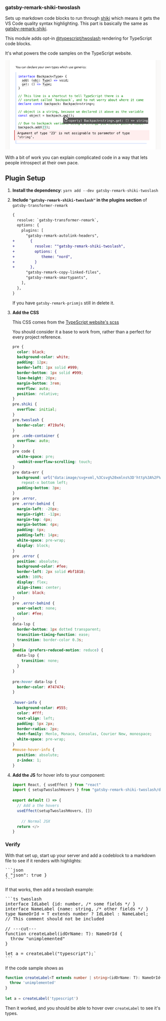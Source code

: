 ### gatsby-remark-shiki-twoslash

Sets up markdown code blocks to run through [shiki](https://shiki.matsu.io) which means it gets the VS Code quality
syntax highlighting. This part is basically the same as [gatsby-remark-shiki](https://www.gatsbyjs.org/packages/gatsby-remark-shiki/).

This module adds opt-in [@typescript/twoslash](https://github.com/microsoft/TypeScript-Website/tree/v2/packages/ts-twoslasher)
rendering for TypeScript code blocks.

It's what powers the code samples on the TypeScript website.

![](./screenshots/twoslash-site.png)

With a bit of work you can explain complicated code in a way that lets people introspect at their own pace.

## Plugin Setup

1. **Install the dependency**: `yarn add --dev gatsby-remark-shiki-twoslash`
1. **Include `"gatsby-remark-shiki-twoslash"` in the plugins section** of `gatsby-transformer-remark`

   ```diff
   {
     resolve: `gatsby-transformer-remark`,
     options: {
       plugins: [
         "gatsby-remark-autolink-headers",
   +       {
   +         resolve: ""gatsby-remark-shiki-twoslash",
   +         options: {
   +            theme: "nord",
   +         }
   +       },
         "gatsby-remark-copy-linked-files",
         "gatsby-remark-smartypants",
       ],
     },
   }
   ```

   If you have `gatsby-remark-prismjs` still in delete it.

1. **Add the CSS**

   This CSS comes from the [TypeScript website's scss](https://github.com/microsoft/TypeScript-website/blob/v2/packages/typescriptlang-org/src/templates/markdown-twoslash.scss)

   You should consider it a base to work from, rather than a perfect for every project reference.

   ```css
   pre {
     color: black;
     background-color: white;
     padding: 12px;
     border-left: 1px solid #999;
     border-bottom: 1px solid #999;
     line-height: 20px;
     margin-bottom: 3rem;
     overflow: auto;
     position: relative;
   }
   pre.shiki {
     overflow: initial;
   }
   pre.twoslash {
     border-color: #719af4;
   }
   pre .code-container {
     overflow: auto;
   }
   pre code {
     white-space: pre;
     -webkit-overflow-scrolling: touch;
   }
   pre data-err {
     background: url("data:image/svg+xml,%3Csvg%20xmlns%3D'http%3A%2F%2Fwww.w3.   org%2F2000%2Fsvg'%20viewBox%3D'0%200%206%203'%20enable-background%3D'new%200%200%206%203'%20height%3D'3'%20width%3D'6'%3E%3Cg%20fill%3D'%23c94824'%3E%3Cpolygon%20points%3D'5.   5%2C0%202.5%2C3%201.1%2C3%204.1%2C0'%2F%3E%3Cpolygon%20points%3D'4%2C0%206%2C2%206%2C0.6%205.4%2C0'%2F%3E%3Cpolygon%20points%3D'0%2C2%201%2C3%202.4%2C3%200%2C0.   6'%2F%3E%3C%2Fg%3E%3C%2Fsvg%3E")
       repeat-x bottom left;
     padding-bottom: 3px;
   }
   pre .error,
   pre .error-behind {
     margin-left: -20px;
     margin-right: -12px;
     margin-top: 4px;
     margin-bottom: 4px;
     padding: 6px;
     padding-left: 14px;
     white-space: pre-wrap;
     display: block;
   }
   pre .error {
     position: absolute;
     background-color: #fee;
     border-left: 2px solid #bf1818;
     width: 100%;
     display: flex;
     align-items: center;
     color: black;
   }
   pre .error-behind {
     user-select: none;
     color: #fee;
   }
   data-lsp {
     border-bottom: 1px dotted transparent;
     transition-timing-function: ease;
     transition: border-color 0.3s;
   }
   @media (prefers-reduced-motion: reduce) {
     data-lsp {
       transition: none;
     }
   }

   pre:hover data-lsp {
     border-color: #747474;
   }

   .hover-info {
     background-color: #555;
     color: #fff;
     text-align: left;
     padding: 5px 2px;
     border-radius: 2px;
     font-family: Menlo, Monaco, Consolas, Courier New, monospace;
     white-space: pre-wrap;
   }
   #mouse-hover-info {
     position: absolute;
     z-index: 1;
   }
   ```

1. **Add the JS** for hover info to your component:

   ```jsx
   import React, { useEffect } from "react"
   import { setupTwoslashHovers } from "gatsby-remark-shiki-twoslash/dom";

   export default () => {
     // Add a the hovers
     useEffect(setupTwoslashHovers, [])

       // Normal JSX
     return </>
   }
   ```

### Verify

With that set up, start up your server and add a codeblock to a markdown file to see if it renders with highlights:

<pre>```json
{ "json": true }
```</pre>

If that works, then add a twoslash example:

<pre>```ts twoslash
interface IdLabel {id: number, /* some fields */ }
interface NameLabel {name: string, /* other fields */ }
type NameOrId<T extends number | string> = T extends number ? IdLabel : NameLabel;
// This comment should not be included

// ---cut---
function createLabel<T extends number | string>(idOrName: T): NameOrId<T> {
  throw "unimplemented"
}

let a = createLabel("typescript");`
```</pre>

If the code sample shows as

```ts
function createLabel<T extends number | string>(idOrName: T): NameOrId<T> {
  throw 'unimplemented'
}

let a = createLabel('typescript')
```

Then it worked, and you should be able to hover over `createLabel` to see it's types.
